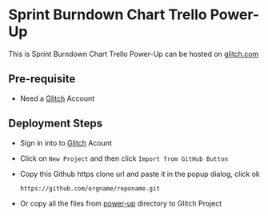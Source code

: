 # Sprint Burndown Chart Trello Power-Up

This is Sprint Burndown Chart Trello Power-Up can be hosted on [glitch.com](https://glitch.com)

## Pre-requisite

- Need a [Glitch](https://glitch.com/signin) Account

## Deployment Steps

- Sign in into to [Glitch](https://glitch.com/signin) Acount
- Click on `New Project` and then click `Import from GitHub Button`
- Copy this Github https clone url and paste it in the popup dialog, click ok

  ```bash
  https://github.com/orgname/reponame.git
  ```

- Or copy all the files from [power-up](power-up) directory to Glitch Project

